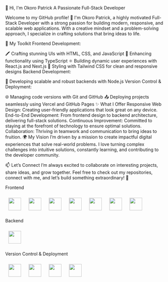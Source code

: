 🌟 Hi, I'm Okoro Patrick
A Passionate Full-Stack Developer

Welcome to my GitHub profile! 👋 I'm Okoro Patrick, a highly motivated Full-Stack Developer with a strong passion for building modern, responsive, and scalable web applications. With a creative mindset and a problem-solving approach, I specialize in crafting solutions that bring ideas to life.

🔧 My Toolkit
Frontend Development:

🖍️ Crafting stunning UIs with HTML, CSS, and JavaScript
🌟 Enhancing functionality using TypeScript
⚛️ Building dynamic user experiences with React.js and Next.js
🎨 Styling with Tailwind CSS for clean and responsive designs
Backend Development:

🚀 Developing scalable and robust backends with Node.js
Version Control & Deployment:

🌐 Managing code versions with Git and GitHub
📤 Deploying projects seamlessly using Vercel and GitHub Pages
✨ What I Offer
Responsive Web Design: Creating user-friendly applications that look great on any device.
End-to-End Development: From frontend design to backend architecture, delivering full-stack solutions.
Continuous Improvement: Committed to staying at the forefront of technology to ensure optimal solutions.
Collaboration: Thriving in teamwork and communication to bring ideas to fruition.
🌍 My Vision
I’m driven by a mission to create impactful digital experiences that solve real-world problems. I love turning complex challenges into intuitive solutions, constantly learning, and contributing to the developer community.

📫 Let’s Connect
I’m always excited to collaborate on interesting projects, share ideas, and grow together. Feel free to check out my repositories, connect with me, and let’s build something extraordinary! 🚀


Frontend
<p> <img src="https://img.shields.io/badge/HTML-E34F26?style=for-the-badge&logo=html5&logoColor=white" height="40" style="margin: 10px;"/> <img src="https://img.shields.io/badge/CSS-1572B6?style=for-the-badge&logo=css3&logoColor=white" height="40" style="margin: 10px;"/> <img src="https://img.shields.io/badge/JavaScript-F7DF1E?style=for-the-badge&logo=javascript&logoColor=black" height="40" style="margin: 10px;"/> <img src="https://img.shields.io/badge/TypeScript-3178C6?style=for-the-badge&logo=typescript&logoColor=white" height="40" style="margin: 10px;"/> <img src="https://img.shields.io/badge/React-61DAFB?style=for-the-badge&logo=react&logoColor=black" height="40" style="margin: 10px;"/> <img src="https://img.shields.io/badge/Next.js-000000?style=for-the-badge&logo=next.js&logoColor=white" height="40" style="margin: 10px;"/> <img src="https://img.shields.io/badge/TailwindCSS-38B2AC?style=for-the-badge&logo=tailwind-css&logoColor=white" height="40" style="margin: 10px;"/> </p>
Backend
<p> <img src="https://img.shields.io/badge/Node.js-339933?style=for-the-badge&logo=node.js&logoColor=white" height="40" style="margin: 10px;"/> </p>
Version Control & Deployment
<p> <img src="https://img.shields.io/badge/Git-F05032?style=for-the-badge&logo=git&logoColor=white" height="40" style="margin: 10px;"/> <img src="https://img.shields.io/badge/GitHub-181717?style=for-the-badge&logo=github&logoColor=white" height="40" style="margin: 10px;"/> <img src="https://img.shields.io/badge/Vercel-000000?style=for-the-badge&logo=vercel&logoColor=white" height="40" style="margin: 10px;"/> <img src="https://img.shields.io/badge/GitHub%20Pages-222222?style=for-the-badge&logo=githubpages&logoColor=white" height="40" style="margin: 10px;"/> </p>
